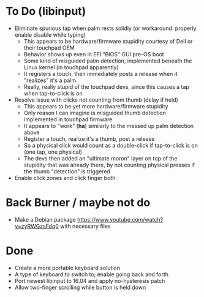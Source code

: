 # To Do (libinput)
- Eliminate spurious tap when palm rests solidly (or workaround: properly enable disable while typing)
  - This appears to be hardware/firmware stupidity courtesy of Dell or their touchpad OEM
  - Behavior shows up even in EFI "BIOS" GUI pre-OS boot
  - Some kind of misguided palm detection, implemented beneath the Linux kernel (in touchpad apparently)
  - It registers a touch, then immediately posts a release when it "realizes" it's a palm
  - Really, really stupid of the touchpad devs, since this causes a tap when tap-to-click is on
- Resolve issue with clicks not counting from thumb (delay if held)
  - This appears to be yet more hardware/firmware stupidity
  - Only reason I can imagine is misguided thumb detection implemented in touchpad firmware
  - It appears to "work" (**ha**) similarly to the messed up palm detection above
  - Register a touch, realize it's a thumb, post a release
  - So a physical click would count as a double-click if tap-to-click is on (one tap, one physical)
  - The devs then added an "ultimate moron" layer on top of the stupidity that was already there, by not counting physical presses if the thumb "detection" is triggered
- Enable click zones and click finger both

# Back Burner / maybe not do
- Make a Debian package https://www.youtube.com/watch?v=zyRWGzsFdq0 with necessary files

# Done

- Create a more portable keyboard solution
- A type of keyboard to switch to; enable going back and forth
- Port newest libinput to 16.04 and apply no-hysteresis patch
- Allow two-finger scrolling while button is held down
